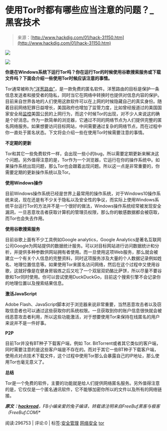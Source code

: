 <!--yml
category: 暗网
date: 2022-11-04 11:37:35
-->

# 使用Tor时都有哪些应当注意的问题？_黑客技术

> 来源：[http://www.hackdig.com/01/hack-31150.htm](http://www.hackdig.com/01/hack-31150.htm)

![](img/a1cbce182c25496a5dbfd843ce448699.png)

<noscript><img src="img/a1cbce182c25496a5dbfd843ce448699.png" data-original-src="http://img403.hackdig.com/imgpxy.php?url=gpj.98c8bc5fd769c78f8b12454c8f8e246c404fbf9998f21e8a16d8c1602583e138db7a0f5b34d64a4d112dc3b1fa0366babe28e001d0d3dcef50b8037891e265c4%2Fpp%2Fmoc.gidkcah.1cip%2F%2F%3Aptth"/></noscript>

**你是在Windows系统下运行Tor吗？你在运行Tor的时候使用谷歌搜索服务或下载文件吗？下面会介绍一些使用Tor时候应该注意的事情。**

Tor通常被称为[“洋葱路由”](https://www.hackread.com/tag/Tor/)，是一款免费的匿名软件。洋葱路由的目标是保护一条信息发送者和接受者的隐私，同时当它在网络中转换时也提供对信息内容的保护。目前来自世界各地的人们使用这款软件可以在上网的时候隐藏自己的真实身份。随着目前网络犯罪日益增长，美国政府也增加了监管力度，比如曾经报道过的美国国家安全局[监控](https://www.hackread.com/nsa-snowden-john-oliver-dick-pics/)美国公民的上网行为，而这个时候Tor的出现，对不少人来说这的确是个好消息。作为一款简单的浏览器，它通过不同的网络节点为人们提供完整的匿名网络服务。如果想要访问目标网站，中间需要通过复杂的网络节点，而在过程中你一直处于匿名状态。下文将会介绍一些在使用Tor时候需要注意的事情。

**不定期的更新**

Tor和其它一些免费软件一样，会出现一些小的bug，所以需要定期更新来解决这个问题。另外值得注意的是，Tor作为一个浏览器，它运行在你的操作系统中。如果操作系统出现问题，那么Tor也会跟着出现问题。所以这一点是非常重要的，你需要定期的更新操作系统以及Tor。

**使用Windows操作**

目前Windows操作系统已经是世界上最常用的操作系统，对于Windows10操作系统来说，现在还是有不少关于隐私以及安全性的争议，而实际上使用Windows系统平台运行Tor的方法并不是一个很好的做法，Windows操作系统经常被发现安全漏洞，一旦恶意攻击者获取计算机的管理员权限，那么你的敏感数据都会被窃取，而Tor也会失去作用。

**使用谷歌搜索服务**

目前谷歌上面有不少工具例如Google analytics，Google Analytics是著名互联网公司Google为网站提供的数据统计服务。可以对目标网站进行访问数据统计和分析，并提供多种参数供网站拥有者使用。而一旦使用这项Web服务，那么就会被建立一个有关个人信息的完整资料，同时这项服务涉及大量的个人数据记录例如姓名、地理位置信息等。如果使用Tor来匿名访问网络，然后在这个过程中又使用谷歌，这就好像是在健身房锻炼之后又吃了一个双层双奶酪比萨饼，所以尽量不要谷歌和Tor同时使用。你可以尝试使用DuckDuckGo，目前这个搜索引擎不会记录你的地理位置以及搜索结果信息。

**激活JavaScript**

Adobe Flash、JavaScript脚本对于浏览器来说非常重要，当然恶意攻击者以及窃取信息者也可以通过这些获取你的系统权限。一旦获取到你的账户信息很快就会被线恶意攻击者利用，所以这些功能激活，对于想要使用Tor来保持在线匿名的用户来说并不是一件好事。

**P2P**

目前Tor并没有BT种子下载客户端，例如 Tor. BitTorrent或者其它类似的客户端，同时需要注意的是这些客户端是不存在的。而对于其它一些BT种子下载客户端，使用点对点技术下载文件，这个过程中使用Tor那么会暴露自己的IP地址，那么使用Tor也毫无意义了。

**总结**

Tor是一个免费的软件，主要的功能就是给人们提供网络匿名服务。另外值得注意的是，它仅仅是一个匿名通讯软件，它不能够加密你所以的文件以及所有的网络链接。

***原文：**[**hackread**](https://www.hackread.com/tor-anonymity-things-not-to-do-while-using-tor/)**，FB小编亲爱的兔子编译，转载请注明来自FreeBuf黑客与极客（FreeBuf.COM)**

阅读:296753 | 评论:0 | 标签:[安全管理](http://www.hackdig.com/?tag=%E5%AE%89%E5%85%A8%E7%AE%A1%E7%90%86) [网络安全](http://www.hackdig.com/?tag=%E7%BD%91%E7%BB%9C%E5%AE%89%E5%85%A8) [tor](http://www.hackdig.com/?tag=tor)